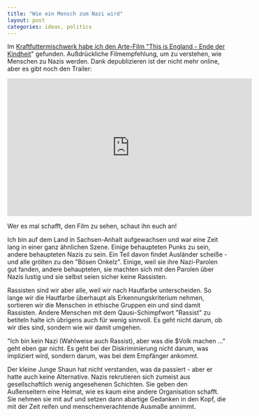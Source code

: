 ```yaml
---
title: "Wie ein Mensch zum Nazi wird"
layout: post
categories: ideas, politics
---
```

Im <a href="http://www.kraftfuttermischwerk.de/blogg/?p=31379">Kraftfuttermischwerk habe ich den Arte-Film "This is England - Ende der Kindheit</a>" gefunden. Außdrückliche Filmempfehlung, um zu verstehen, wie Menschen zu Nazis werden. Dank depublizieren ist der nicht mehr online, aber es gibt noch den Trailer:

<iframe width="560" height="315" src="http://www.youtube.com/embed/H0jkv2bRFgQ" frameborder="0" allowfullscreen></iframe>

Wer es mal schafft, den Film zu sehen, schaut ihn euch an!

Ich bin auf dem Land in Sachsen-Anhalt aufgewachsen und war eine Zeit lang in einer ganz ähnlichen Szene. Einige behaupteten Punks zu sein, andere behaupteten Nazis zu sein. Ein Teil davon findet Ausländer scheiße - und alle grölten zu den "Bösen Onkelz". Einige, weil sie ihre Nazi-Parolen gut fanden, andere behaupteten, sie machten sich mit den Parolen über Nazis lustig und sie selbst seien sicher keine Rassisten.

Rassisten sind wir aber alle, weil wir nach Hautfarbe unterscheiden. So lange wir die Hautfarbe überhaupt als Erkennungskriterium nehmen, sortieren wir die Menschen in ethische Gruppen ein und sind damit Rassisten. Andere Menschen mit dem Qausi-Schimpfwort "Rassist" zu betiteln halte ich übrigens auch für wenig sinnvoll. Es geht nicht darum, ob wir dies sind, sondern wie wir damit umgehen.

"Ich bin kein Nazi (Wahlweise auch Rassist), aber was die $Volk machen …" geht eben gar nicht. Es geht bei der Diskriminierung nicht darum, was impliziert wird, sondern darum, was bei dem Empfänger ankommt.

Der kleine Junge Shaun hat nicht verstanden, was da passiert - aber er hatte auch keine Alternative. Nazis rekrutieren sich zumeist aus gesellschaftlich wenig angesehenen Schichten. Sie geben den Außenseitern eine Heimat, wie es kaum eine andere Organisation schafft. Sie nehmen sie mit auf und setzen dann abartige Gedanken in den Kopf, die mit der Zeit reifen und menschenverachtende Ausmaße annimmt.
